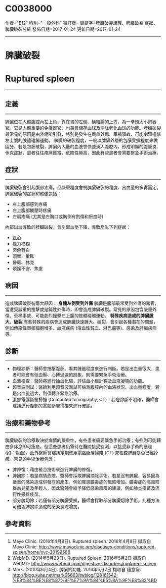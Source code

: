 # C0038000
作者="E12"
科別="一般外科"
審訂者=
關鍵字=脾臟破裂護理、脾臟破裂 症狀、脾臟破裂分級
發佈日期=2017-01-24
更新日期=2017-01-24

----------
# 脾臟破裂
# Ruptured spleen
----------
## 定義
----------

脾臟位在人體腹腔內左上角，靠在胃的左側、橫結腸的上方，為一拳頭大小的器官。它是人體重要的免疫器官，也兼具儲存血球及清除老化血球的功能。脾臟破裂最常見的原因是由外傷所引發，特別是發生在嚴重外傷、車禍事故、可能劇烈撞擊左上腹的肢體碰觸運動。
脾臟的破裂程度，一般以脾臟外層的包膜受損程度來做區分，若是包膜破裂，脾臟內大量的血液會快速湧入腹腔內，形成明顯的腹膜炎、休克症狀，患者往往疼痛難當，危險性極高，因此有些患者會需要緊急手術治療。

## 症狀
----------

脾臟破裂會引起腹部疼痛，但嚴重程度會視脾臟破裂的程度、出血量的多寡而定。脾臟破裂的症狀和體徵包括：

- 左上腹部感到疼痛
- 左上腹部觸壓時疼痛
- 左肩疼痛 (尤其是左胸口或胸側有割傷和瘀血時) 

內部出血導致的脾臟破裂，會引起血壓下降，導致產生下列症狀：

- [噁心](C0027497)
- 視力模糊
- 面色蒼白
- 頭暈、暈眩
- 昏厥、休克
- 煩躁不安、焦慮
## 病因
----------

造成脾臟破裂有兩大原因：
**身體左側受到外傷**
脾臟是腹部最常受到外傷的器官，當遭受嚴重的撞擊或是鈍性外傷時，即會造成脾臟破裂。常見的原因包含嚴重外傷、車禍事故、可能劇烈撞擊左上腹的肢體碰觸運動。
**特殊疾病造成的脾臟腫大、破裂**
有些特殊的疾病會造成脾臟快速腫大、破裂，會引起各種潛在的問題，例如傳染性單核細胞增多、血液疾病 (溶血性貧血、淋巴瘤等)、感染及肝臟疾病等。

## 診斷
----------
- 物理診斷：醫師會按壓腹部、看其腫脹程度來進行判斷。若是出血量很大，患者可能會有低血壓、心搏過速的跡象，則需要緊急手術治療。
- 血液檢查：醫師將進行抽血化驗，評估血小板計數及血液凝塊的功能。
- 超音波測試：醫師利用超音波測試可檢測腹腔內的血液狀況、出血量程度，若是出血量過大，則須轉介緊急治療。
- 腹部電腦斷層掃描 (Computed tomography, CT)：若是診斷不明確，醫師會建議進行腹部的電腦斷層掃描來進行確診。
## 治療和藥物參考
----------

脾臟破裂的治療取決於病情的嚴重性，有些患者需要緊急手術治療；有些則可能藉由多休息即可痊癒，但這些患者仍需待在醫院接受監測，以接受非手術的護理 (如：輸血)。此外醫師會建議定期使用電腦斷層掃瞄 (CT) 來檢查脾臟是否已經痊癒。常見的手術治療包含：

- 脾修復：藉由縫合技術來進行脾臟的修復。
- 脾摘除：若是病情危險，醫師會採取脾臟摘除手術。若是沒有脾臟，容易因為嚴重的感染造成併發症的產生，例如罹患膿毒症的風險增加。膿毒症的高風險群為兒童及年輕人，因此醫師會給予降低感染風險的建議，例如肺炎疫苗及流行性感冒疫苗。
- 部分脾切除：若僅有部分脾臟受損，醫師會採取部分脾臟切除手術，此種方法可避免脾摘除造成的感染風險增加。 
## 參考資料
----------
1. Mayo Clinic. (2016年4月8日). Ruptured spleen. 2016年4月8日 擷取自 Mayo Clinic: http://www.mayoclinic.org/diseases-conditions/ruptured-spleen/home/ovc-20199588
2. WebMD. (2014年5月23日). Ruptured Spleen. 2016年5月2日 擷取自 WebMD: http://www.webmd.com/digestive-disorders/ruptured-spleen
3. Mark. (2010年6月4日). 脾臟的功能. 2016年5月2日 擷取自 隨意窩: http://blog.xuite.net/mark66663/twblog/128161542-%E8%84%BE%E8%87%9F%E7%9A%84%E5%8A%9F%E8%83%BD

